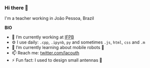 ### Hi there 👋


I'm a teacher working in João Pessoa, Brazil

**BIO**

- 🔭 I’m currently working at [IFPB](https://www.ifpb.edu.br/)
- ⚙️ I use daily: `.cpp`, `.ipynb`, `py` and sometimes `.js`, `html`, `css` and `.m` 
- 🌱 I’m currently learning about mobile robots 🦿
- 📫 Reach me: [twitter.com/lacouth](twitter.com/lacouth)
- ⚡ Fun fact: I used to design small antennas 📡
